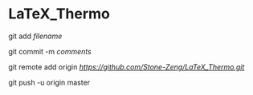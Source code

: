 # LaTeX_Thermo
git add *filename*

git commit -m *comments*

git remote add origin *https://github.com/Stone-Zeng/LaTeX_Thermo.git*

git push -u origin master
